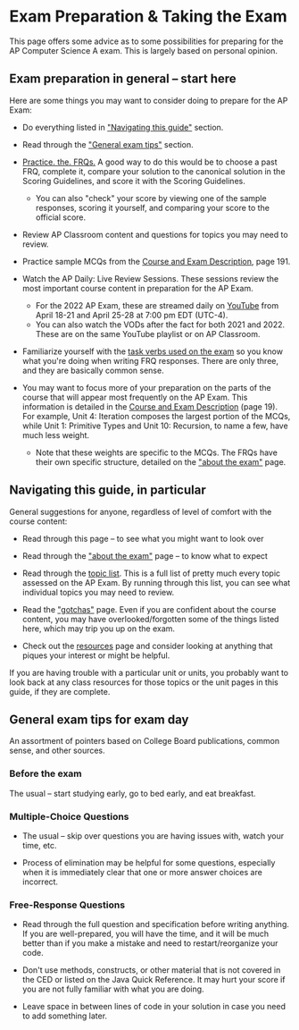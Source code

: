 # Exam Preparation & Taking the Exam

This page offers some advice as to some possibilities for preparing for the AP Computer Science A exam. This is largely based on personal opinion.

## Exam preparation in general – start here

Here are some things you may want to consider doing to prepare for the AP Exam:

* Do everything listed in ["Navigating this guide"](#navigating-this-guide) section.

* Read through the ["General exam tips"](#general-exam-tips-for-exam-day) section.

* [Practice. the. FRQs.](../resources.md#frq) A good way to do this would be to choose a past FRQ, complete it, compare your solution to the canonical solution in the Scoring Guidelines, and score it with the Scoring Guidelines.
  * You can also "check" your score by viewing one of the sample responses, scoring it yourself, and comparing your score to the official score.

* Review AP Classroom content and questions for topics you may need to review.

* Practice sample MCQs from the [Course and Exam Description](https://apcentral.collegeboard.org/pdf/ap-computer-science-a-course-and-exam-description.pdf?course=ap-computer-science-a), page 191.

* Watch the AP Daily: Live Review Sessions. These sessions review the most important course content in preparation for the AP Exam.
  * For the 2022 AP Exam, these are streamed daily on [YouTube](https://www.youtube.com/playlist?list=PLoGgviqq4845xKOY11PnkE7aqJC7-bYrd) from April 18-21 and April 25-28 at 7:00 pm EDT (UTC-4).
  * You can also watch the VODs after the fact for both 2021 and 2022. These are on the same YouTube playlist or on AP Classroom.

* Familiarize yourself with the [task verbs used on the exam](https://apstudents.collegeboard.org/courses/ap-computer-science-a/exam-tips) so you know what you're doing when writing FRQ responses. There are only three, and they are basically common sense.

* You may want to focus more of your preparation on the parts of the course that will appear most frequently on the AP Exam. This information is detailed in the [Course and Exam Description](https://apcentral.collegeboard.org/pdf/ap-computer-science-a-course-and-exam-description.pdf?course=ap-computer-science-a) (page 19). For example, Unit 4: Iteration composes the largest portion of the MCQs, while Unit 1: Primitive Types and Unit 10: Recursion, to name a few, have much less weight.
  * Note that these weights are specific to the MCQs. The FRQs have their own specific structure, detailed on the ["about the exam"](about_the_exam.md) page.

## Navigating this guide, in particular

General suggestions for anyone, regardless of level of comfort with the course content:

* Read through this page – to see what you might want to look over

* Read through the ["about the exam"](about_the_exam.md) page – to know what to expect

* Read through the [topic list](topic_list.md). This is a full list of pretty much every topic assessed on the AP Exam. By running through this list, you can see what individual topics you may need to review.

* Read the ["gotchas"](gotchas.md) page. Even if you are confident about the course content, you may have overlooked/forgotten some of the things listed here, which may trip you up on the exam.

* Check out the [resources](../resources.md) page and consider looking at anything that piques your interest or might be helpful.

If you are having trouble with a particular unit or units, you probably want to look back at any class resources for those topics or the unit pages in this guide, if they are complete.

## General exam tips for exam day

An assortment of pointers based on College Board publications, common sense, and other sources.

### Before the exam

The usual – start studying early, go to bed early, and eat breakfast.

### Multiple-Choice Questions

* The usual – skip over questions you are having issues with, watch your time, etc.

* Process of elimination may be helpful for some questions, especially when it is immediately clear that one or more answer choices are incorrect.

### Free-Response Questions

* Read through the full question and specification before writing anything. If you are well-prepared, you will have the time, and it will be much better than if you make a mistake and need to restart/reorganize your code.

* Don't use methods, constructs, or other material that is not covered in the CED or listed on the Java Quick Reference. It may hurt your score if you are not fully familiar with what you are doing.

* Leave space in between lines of code in your solution in case you need to add something later.
